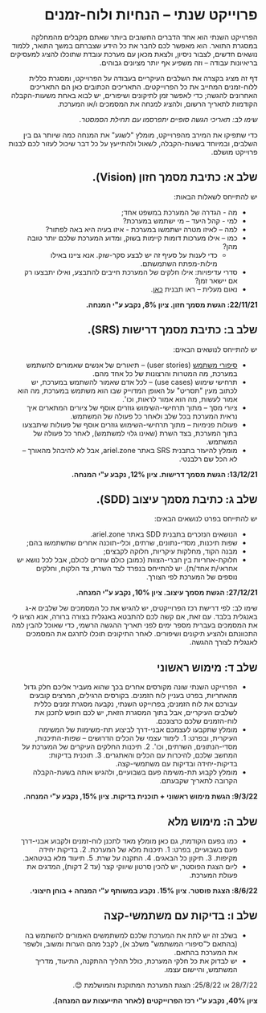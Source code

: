 <div dir='rtl' lang='he'>

# פרוייקט שנתי – הנחיות ולוח-זמנים

הפרוייקט השנתי הוא אחד הדברים החשובים ביותר שאתם מקבלים מהמחלקה במסגרת התואר. הוא מאפשר לכם לחבר את כל הידע שצברתם במשך התואר, ללמוד נושאים חדשים, לצבור ניסיון, ולצאת מכאן עם מערכת עובדת שתוכלו להציג למעסיקים בריאיונות עבודה – וזה משפיע אף יותר מציונים גבוהים. 

דף זה מציג בקצרה את השלבים העיקריים בעבודה על הפרוייקט, ומסגרת כללית ללוח-זמנים המחייב את כל הפרוייקטים. התאריכים הכתובים כאן הם התאריכים האחרונים להגשה; כדי לאפשר זמן לתיקונים ושיפורים, יש לבוא באחת משעות-הקבלה הקודמות לתאריך הרשום, ולהציג למנחה את המסמכים ו/או המערכת.

*שימו לב: תאריכי הגשה סופיים יתפרסמו עם תחילת הסמסטר.*

כדי שתפיקו את המירב מהפרוייקט, מומלץ "לשגע" את המנחה כמה שיותר גם בין השלבים, ובמיוחד בשעות-הקבלה, לשאול ולהתייעץ על כל דבר שיכול לעזור לכם לבנות פרוייקט מושלם. 

## שלב א: כתיבת מסמך חזון (Vision). 
יש להתייחס לשאלות הבאות:
* מה - הגדרה של המערכת במשפט אחד;
* למי - קהל היעד – מי ישתמש במערכת?
* למה – לאיזו מטרה ישתמשו במערכת - איזו בעיה היא באה לפתור?
* כמו – אילו מערכות דומות קיימות בשוק, ומדוע המערכת שלכם יותר טובה מהן? 
	*  כדי לענות על סעיף זה יש לבצע סקר-שוק. אנא ציינו באילו מילות-מפתח השתמשתם.
* סדרי עדיפויות: אילו חלקים של המערכת חייבים להתבצע, ואילו יתבצעו רק אם יישאר זמן?
* נאום מעלית – ראו תבנית
 [כאן](http://ariel.zone/Content/Vision_Statement.doc).

**22/11/21: הגשת מסמך חזון.     ציון 8%, נקבע ע"י המנחה.**

## שלב ב: כתיבת מסמך דרישות (SRS). 
יש להתייחס לנושאים הבאים:
* [סיפורי משתמש](https://he.wikipedia.org/wiki/%D7%A1%D7%99%D7%A4%D7%95%D7%A8_%D7%9E%D7%A9%D7%AA%D7%9E%D7%A9) (user stories) – תיאורים של אנשים שאמורים להשתמש במערכת, מה המטרות והרצונות של כל אחד מהם.
* תרחישי שימוש (use cases) – לכל אדם שאמור להשתמש במערכת, יש לכתוב מעין "תסריט" על האופן המדוייק שבו הוא משתמש במערכת, מה הוא אמור לעשות, מה הוא אמור לראות, וכו'.
* ציורי מסך – מתוך תרחישי-השימוש גוזרים אוסף של ציורים המתארים איך נראית המערכת בכל שלב ולאחר כל פעולה של המשתמש. 
* פעולות פנימיות – מתוך תרחישי-השימוש גוזרים אוסף של פעולות שיתבצעו בתוך המערכת, בצד השרת  (שאינו גלוי למשתמש), לאחר כל פעולה של המשתמש.
* מומלץ להיעזר בתבנית SRS באתר ariel.zone, אבל לא להיבהל מהאורך – לא הכל שם רלבנטי.

**13/12/21: הגשת מסמך דרישות.     ציון 12%, נקבע ע"י המנחה.**

## שלב ג: כתיבת מסמך עיצוב (SDD). 
יש להתייחס בפרט לנושאים הבאים:
* הנושאים הנזכרים בתבנית SDD באתר ariel.zone.
* שפות תיכנות, מסדי-נתונים, שרתים, וכלי-תוכנה אחרים שתשתמשו בהם;
* מבנה הקוד, מחלקות עיקריות, חלוקה לקבצים;
* חלוקת-אחריות בין חברי-הצוות (כמובן כולם עוזרים לכולם, אבל לכל נושא יש אחראי/ת אחד/ת).
יש להתייחס בנפרד לצד השרת, צד הלקוח, וחלקים נוספים של המערכת לפי הצורך.

**27/12/21: הגשת מסמך עיצוב.      ציון 10%, נקבע ע"י המנחה.**

שימו לב: לפי דרישת רכז הפרוייקטים, יש להגיש את כל המסמכים של שלבים א-ג באנגלית בלבד. עם זאת, אם קשה לכם להתבטא באנגלית בצורה ברורה, אנא הציגו לי את המסמכים בעברית מספר ימים לפני תאריך ההגשה הרשמי, כדי שאוכל להבין למה התכוונתם ולהציע תיקונים ושיפורים. לאחר התיקונים תוכלו לתרגם את המסמכים לאנגלית לצורך ההגשה.

## שלב ד: מימוש ראשוני 
* הפרוייקט השנתי שונה מקורסים אחרים בכך שהוא מעביר אליכם חלק גדול מהאחריות, בפרט בעניין לוח הזמנים. בקורסים הרגילים, המרצים קובעים עבורכם את לוח הזמנים; בפרוייקט השנתי, נקבעה מסגרת זמנים כללית לשלבים העיקריים, אבל בתוך המסגרת הזאת, יש לכם חופש לתכנן את לוח-הזמנים שלכם כרצונכם. 
* מומלץ שתקבעו לעצמכם אבני-דרך לביצוע תת-משימות של המשימה העיקרית, ובפרט:
        1. לימוד עצמי של הכלים הדרושים – שפות-התיכנות, מסדי-הנתונים, השרתים, וכו'.
        2. תיכנות החלקים העיקרים של המערכת על המחשב שלכם, להיכרות עם הכלים והאתגרים.
        3. תוכנית בדיקות: בדיקות-יחידה ובדיקות עם משתמשי-קצה.
* מומלץ לקבוע תת-משימה פעם בשבועיים, ולהגיש אותה בשעת-הקבלה הקרובה לתאריך שקבעתם.

**9/3/22: הגשת מימוש ראשוני + תוכנית בדיקות.    ציון 15%, נקבע ע"י המנחה.**

## שלב ה: מימוש מלא
* כמו בפעם הקודמת, גם כאן מומלץ מאד לתכנן לוח-זמנים ולקבוע אבני-דרך פעם בשבועיים, בפרט:
        1. תיכנות מלא של המערכת.
        2. בדיקות יחידה מקיפות.
        3. תיקון כל הבאגים.
        4. התקנה על שרת.
        5. תיעוד מלא בגיטהאב.
* ליום הצגת הפוסטר, יש להכין סרטון שיווקי קצר (עד 2 דקות), המדגים את פעולת המערכת.

**8/6/22: הצגת פוסטר.     ציון 15%. נקבע במשותף ע"י המנחה + בוחן חיצוני.**

## שלב ו: בדיקות עם משתמשי-קצה
* בשלב זה יש לתת את המערכת שלכם למשתמשים האמורים להשתמש בה (בהתאם ל"סיפורי המשתמש" משלב א), לקבל מהם הערות ומשוב, ולשפר את המערכת בהתאם.
*  יש לבדוק את כל חלקי המערכת, כולל תהליך ההתקנה, התיעוד, מדריך המשתמש, והיישום עצמו.

28/7/22 או 25/8/22:  הצגת המערכת המתוקנת והמושלמת 😊.

**ציון 40%, נקבע ע"י רכז הפרוייקטים (לאחר התייעצות עם המנחה).**

</div>